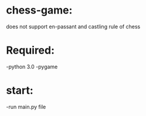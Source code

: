 # chess-game:
does not support en-passant and castling rule of chess

# Required:
-python 3.0
-pygame

# start:
-run main.py file